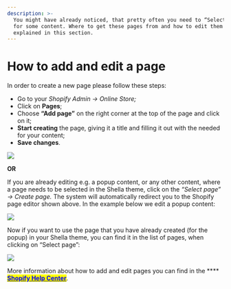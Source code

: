 ```yaml
---
description: >-
  You might have already noticed, that pretty often you need to “Select a page”
  for some content. Where to get these pages from and how to edit them will be
  explained in this section.
---
```


# How to add and edit a page

&#x20;In order to create a new page please follow these steps:

* Go to your _Shopify Admin -> Online Store;_
* Click on **Pages**;
* Choose **“Add page”** on the right corner at the top of the page and click on it;
* **Start creating** the page, giving it a title and filling it out with the needed for your content;
* **Save changes**.

![](https://mpthemes.net/shella-shopify-theme/documentation-version4/assets/images/01-info-add-page.png)

**OR**

&#x20;If you are already editing e.g. a popup content, or any other content, where a page needs to be selected in the Shella theme, click on the _“Select page” -> Create page._ The system will automatically redirect you to the Shopify page editor shown above. In the example below we edit a popup content:

![](<../.gitbook/assets/Screenshot\_8 (8).png>)

&#x20;Now if you want to use the page that you have already created (for the popup) in your Shella theme, you can find it in the list of pages, when clicking on “Select page”:

![](<../.gitbook/assets/Screenshot\_9 (9).png>)

&#x20; More information about how to add and edit pages you can find in the **** [<mark style="color:blue;">**Shopify Help Center**</mark>](https://help.shopify.com/en/manual/online-store/legacy/menus-and-links/editing-menus).

